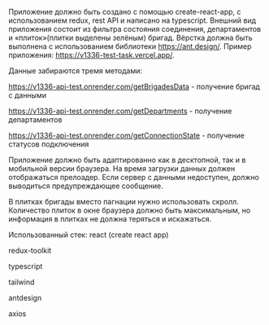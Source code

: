 Приложение должно быть создано с помощью create-react-app, с использованием redux, rest API и написано на typescript. Внешний вид приложения состоит из фильтра состояния соединения, департаментов и «плиток»(плитки выделены зелёным) бригад. Вёрстка должна быть выполнена с использованием библиотеки https://ant.design/. Пример приложения: https://v1336-test-task.vercel.app/.

Данные забираются тремя методами:

https://v1336-api-test.onrender.com/getBrigadesData - получение бригад с данными

https://v1336-api-test.onrender.com/getDepartments - получение департаментов

https://v1336-api-test.onrender.com/getConnectionState - получение статусов подключения

Приложение должно быть адаптированно как в десктопной, так и в мобильной версии браузера. На время загрузки данных должен отображаться прелоадер. Если сервер с данными недоступен, должно выводиться предупреждающее сообщение.

В плитках бригады вместо пагнации нужно использовать скролл. Количество плиток в окне браузера должно быть максимальным, но информация в плитках не должна теряться и искажаться.

Использованный стек:
react (create react app)

redux-toolkit

typescript

tailwind

antdesign

axios
